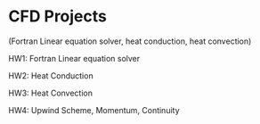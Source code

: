 <h1>CFD Projects </h1>

(Fortran Linear equation solver, heat conduction, heat convection)

HW1: Fortran Linear equation solver

HW2: Heat Conduction

HW3: Heat Convection

HW4: Upwind Scheme, Momentum, Continuity
